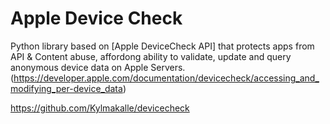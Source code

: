 # Apple Device Check

Python library based on [Apple DeviceCheck API] that protects apps from API & Content abuse, affordong ability to validate, update and query anonymous device data on Apple Servers. (https://developer.apple.com/documentation/devicecheck/accessing_and_modifying_per-device_data)

https://github.com/Kylmakalle/devicecheck
